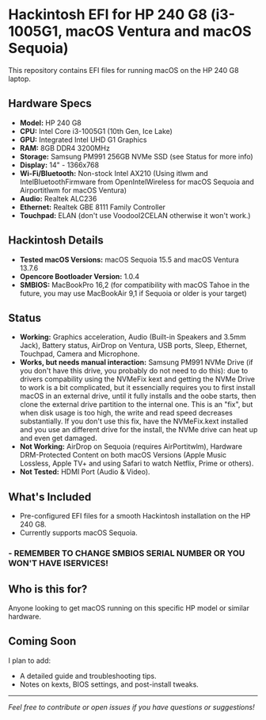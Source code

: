 # Hackintosh EFI for HP 240 G8 (i3-1005G1, macOS Ventura and macOS Sequoia)

This repository contains EFI files for running macOS on the HP 240 G8 laptop.

## Hardware Specs

- **Model:** HP 240 G8
- **CPU:** Intel Core i3-1005G1 (10th Gen, Ice Lake)
- **GPU:** Integrated Intel UHD G1 Graphics
- **RAM:** 8GB DDR4 3200MHz
- **Storage:** Samsung PM991 256GB NVMe SSD (see Status for more info)
- **Display:** 14" - 1366x768
- **Wi-Fi/Bluetooth:** Non-stock Intel AX210 (Using itlwm and IntelBluetoothFirmware from OpenIntelWireless for macOS Sequoia and Airportitlwm for macOS Ventura)
- **Audio:** Realtek ALC236
- **Ethernet:** Realtek GBE 8111 Family Controller
- **Touchpad:** ELAN (don't use VoodooI2CELAN otherwise it won't work.)

## Hackintosh Details

- **Tested macOS Versions:** macOS Sequoia 15.5 and macOS Ventura 13.7.6
- **Opencore Bootloader Version:** 1.0.4
- **SMBIOS:** MacBookPro 16,2 (for compatibility with macOS Tahoe in the future, you may use MacBookAir 9,1 if Sequoia or older is your target)

## Status

- **Working:** Graphics acceleration, Audio (Built-in Speakers and 3.5mm Jack), Battery status, AirDrop on Ventura, USB ports, Sleep, Ethernet, Touchpad, Camera and Microphone.
- **Works, but needs manual interaction:** Samsung PM991 NVMe Drive (if you don't have this drive, you probably do not need to do this): due to drivers compability using the NVMeFix kext and getting the NVMe Drive to work is a bit complicated, but it essencially requires you to first install macOS in an external drive, until it fully installs and the oobe starts, then clone the external drive partition to the internal one. This is an "fix", but when disk usage is too high, the write and read speed decreases substantially. If you don't use this fix, have the NVMeFix.kext installed and you use an different drive for the install, the NVMe drive can heat up and even get damaged.
- **Not Working:** AirDrop on Sequoia (requires AirPortitwlm), Hardware DRM-Protected Content on both macOS Versions (Apple Music Lossless, Apple TV+ and using Safari to watch Netflix, Prime or others).
- **Not Tested:** HDMI Port (Audio & Video).

## What's Included

- Pre-configured EFI files for a smooth Hackintosh installation on the HP 240 G8.
- Currently supports macOS Sequoia.
### - REMEMBER TO CHANGE SMBIOS SERIAL NUMBER OR YOU WON'T HAVE ISERVICES!

## Who is this for?

Anyone looking to get macOS running on this specific HP model or similar hardware.

## Coming Soon

I plan to add:
- A detailed guide and troubleshooting tips.
- Notes on kexts, BIOS settings, and post-install tweaks.
  
---

*Feel free to contribute or open issues if you have questions or suggestions!*
